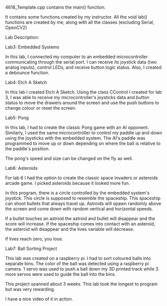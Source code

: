 4618_Template.cpp contains the main() function.

It contains some functions created by my instructor.
All the void lab() functions are created by me, along with all the classes (excluding Serial, OpenCV2)

Lab Description:

Lab3: Embedded Systems

In this lab, I connected my computer to an embedded microcontroller communicating through the serial port.
I can receive its joystick data (two analog inputs), control LEDs, and receive button logic status. Also, I created a debounce function.


Lab4: Etch A Sketch

In this lab I created Etch A Sketch. Using the class CControl I created for lab 3, I was able to receive my microcontroller's
joysticks data and button status to move the drawers around the screen and use the push buttons to change colour or reset the screen.

Lab5: Pong

In this lab, I had to create the classic Pong game with an AI opponent. Similarly, I used the same microcontroller to control my
paddle up and down using the joysticks with the embedded system. The AI's paddle was programmed to move up or down depending on 
where the ball is relative to the paddle's position. 

The pong's speed and size can be changed on the fly as well. 

Lab6: Asteroids

For lab 6 I had the option to create the classic space invaders or asteroids arcade game. I picked asteroids because it
looked more fun. 

In this program, there is a circle controlled by the embedded system's joystick. This circle is supposed to resemble the
spaceship. This spaceship can shoot bullets that always travel up. Astroids will spawn randomly above the screen and come down
with random vertical and horizontal speeds. 

If a bullet touches an astroid the astroid and bullet will disappear and the score will increase. If the spaceship comes into
contact with an asteroid, the asteroid will disappear and the lives variable will decrease.

If lives reach zero, you lose. 


Lab7: Ball Sorting Project


This lab was created on a raspberry pi. I had to sort coloured balls into separate bins. The color of the ball was detected using
a raspberry pi camera. 1 servo was used to push a ball down my 3D printed track while 3 more servos were used to guide the ball
into the bins.

This project spanned about 3 weeks. This lab took the longest to program but was very rewarding. 

I have a nice video of it in action.
